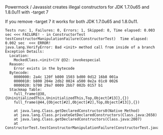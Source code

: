 Powermock / Javassist creates illegal constructors for JDK 1.7.0u65 and 1.8.0u11 with -target 7

If you remove -target 7 it works for both JDK 1.7.0u65 and 1.8.0u11.

```
Tests run: 1, Failures: 0, Errors: 1, Skipped: 0, Time elapsed: 0.003 sec <<< FAILURE! - in ConstructorTest
testConstructorManipulationFailure(ConstructorTest)  Time elapsed: 0.002 sec  <<< ERROR!
java.lang.VerifyError: Bad <init> method call from inside of a branch
Exception Details:
  Location:
    MockedClass.<init>()V @32: invokespecial
  Reason:
    Error exists in the bytecode
  Bytecode:
    0000000: 2a4c 120f b800 1503 bd00 0d12 16b8 001a
    0000010: b800 204e 2db2 0024 a500 0e2a 01c0 0026
    0000020: b700 29a7 0009 2bb7 002b 0157 b1       
  Stackmap Table:
    full_frame(@38,{UninitializedThis,UninitializedThis,Top,Object[#13]},{})
    full_frame(@44,{Object[#2],Object[#2],Top,Object[#13]},{})

	at java.lang.Class.getDeclaredConstructors0(Native Method)
	at java.lang.Class.privateGetDeclaredConstructors(Class.java:2658)
	at java.lang.Class.getDeclaredConstructors(Class.java:2007)
	at ConstructorTest.testConstructorManipulationFailure(ConstructorTest.java:13)
```




